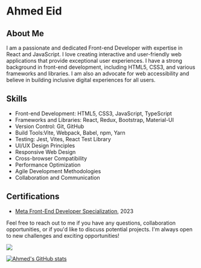 # Ahmed Eid

## About Me
I am a passionate and dedicated Front-end Developer with expertise in React and JavaScript. I love creating interactive and user-friendly web applications that provide exceptional user experiences. I have a strong background in front-end development, including HTML5, CSS3, and various frameworks and libraries. I am also an advocate for web accessibility and believe in building inclusive digital experiences for all users.

## Skills
- Front-end Development: HTML5, CSS3, JavaScript, TypeScript
- Frameworks and Libraries: React, Redux, Bootstrap, Material-UI
- Version Control: Git, GitHub
- Build Tools:Vite, Webpack, Babel, npm, Yarn
- Testing: Jest, Vites, React Test Library
- UI/UX Design Principles
- Responsive Web Design
- Cross-browser Compatibility
- Performance Optimization
- Agile Development Methodologies
- Collaboration and Communication


## Certifications
- [Meta Front-End Developer Specialization](https://www.coursera.org/account/accomplishments/specialization/certificate/BV4ZA6PP7R46), 2023

Feel free to reach out to me if you have any questions, collaboration opportunities, or if you'd like to discuss potential projects. I'm always open to new challenges and exciting opportunities!

![](https://komarev.com/ghpvc/?username=AhmedEid3)

[![Ahmed's GitHub stats](https://github-readme-stats.vercel.app/api?username=AhmedEid3)](https://github.com/anuraghazra/github-readme-stats)
